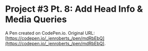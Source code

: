 # Project #3 Pt. 8: Add Head Info & Media Queries

A Pen created on CodePen.io. Original URL: [https://codepen.io/_jenroberts_/pen/mdRbEbQ](https://codepen.io/_jenroberts_/pen/mdRbEbQ).


